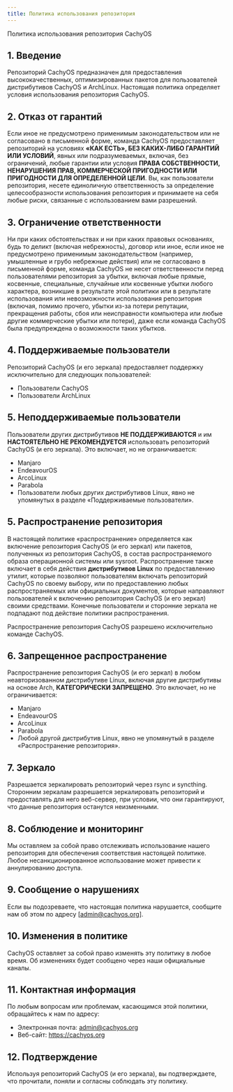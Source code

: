 ```yaml
---
title: Политика использования репозитория
---
```


Политика использования репозитория CachyOS

## 1. Введение

Репозиторий CachyOS предназначен для предоставления высококачественных, оптимизированных пакетов для пользователей дистрибутивов CachyOS и ArchLinux. Настоящая политика определяет условия использования репозитория CachyOS.

## 2. Отказ от гарантий

Если иное не предусмотрено применимым законодательством или не согласовано в письменной форме, команда CachyOS предоставляет репозиторий на условиях **«КАК ЕСТЬ», БЕЗ КАКИХ-ЛИБО ГАРАНТИЙ ИЛИ УСЛОВИЙ**, явных или подразумеваемых, включая, без ограничений, любые гарантии или условия **ПРАВА СОБСТВЕННОСТИ, НЕНАРУШЕНИЯ ПРАВ, КОММЕРЧЕСКОЙ ПРИГОДНОСТИ ИЛИ ПРИГОДНОСТИ ДЛЯ ОПРЕДЕЛЕННОЙ ЦЕЛИ**. Вы, как пользователи репозитория, несете единоличную ответственность за определение целесообразности использования репозитория и принимаете на себя любые риски, связанные с использованием вами разрешений.

## 3. Ограничение ответственности

Ни при каких обстоятельствах и ни при каких правовых основаниях, будь то деликт (включая небрежность), договор или иное, если иное не предусмотрено применимым законодательством (например, умышленные и грубо небрежные действия) или не согласовано в письменной форме, команда CachyOS не несет ответственности перед пользователями репозитория за убытки, включая любые прямые, косвенные, специальные, случайные или косвенные убытки любого характера, возникшие в результате этой политики или в результате использования или невозможности использования репозитория (включая, помимо прочего, убытки из-за потери репутации, прекращения работы, сбоя или неисправности компьютера или любые другие коммерческие убытки или потери), даже если команда CachyOS была предупреждена о возможности таких убытков.

## 4. Поддерживаемые пользователи

Репозиторий CachyOS (и его зеркала) предоставляет поддержку исключительно для следующих пользователей:

- Пользователи CachyOS
- Пользователи ArchLinux

## 5. Неподдерживаемые пользователи

Пользователи других дистрибутивов **НЕ ПОДДЕРЖИВАЮТСЯ** и им **НАСТОЯТЕЛЬНО НЕ РЕКОМЕНДУЕТСЯ** использовать репозиторий CachyOS (и его зеркала). Это включает, но не ограничивается:

- Manjaro
- EndeavourOS
- ArcoLinux
- Parabola
- Пользователи любых других дистрибутивов Linux, явно не упомянутых в разделе «Поддерживаемые пользователи».

## 5. Распространение репозитория

В настоящей политике «распространение» определяется как включение репозитория CachyOS (и его зеркал) или пакетов, полученных из репозитория CachyOS, в состав распространяемого образа операционной системы или sysroot. Распространение также включает в себя действия **дистрибутивов Linux** по предоставлению утилит, которые позволяют пользователям включать репозиторий CachyOS по своему выбору, или по предоставлению любых распространяемых или официальных документов, которые направляют пользователей к включению репозитория CachyOS (и его зеркал) своими средствами. Конечные пользователи и сторонние зеркала не подпадают под действие политики распространения.

Распространение репозитория CachyOS разрешено исключительно команде CachyOS.

## 6. Запрещенное распространение

Распространение репозитория CachyOS (и его зеркал) в любом неавторизованном дистрибутиве Linux, включая другие дистрибутивы на основе Arch, **КАТЕГОРИЧЕСКИ ЗАПРЕЩЕНО**. Это включает, но не ограничивается:

- Manjaro
- EndeavourOS
- ArcoLinux
- Parabola
- Любой другой дистрибутив Linux, явно не упомянутый в разделе «Распространение репозитория».

## 7. Зеркало

Разрешается зеркалировать репозиторий через rsync и syncthing. Сторонним зеркалам разрешается зеркалировать репозиторий и предоставлять для него веб-сервер, при условии, что они гарантируют, что данные репозитория останутся неизменными.

## 8. Соблюдение и мониторинг

Мы оставляем за собой право отслеживать использование нашего репозитория для обеспечения соответствия настоящей политике. Любое несанкционированное использование может привести к аннулированию доступа.

## 9. Сообщение о нарушениях

Если вы подозреваете, что настоящая политика нарушается, сообщите нам об этом по адресу [admin@cachyos.org].

## 10. Изменения в политике

CachyOS оставляет за собой право изменять эту политику в любое время. Об изменениях будет сообщено через наши официальные каналы.

## 11. Контактная информация

По любым вопросам или проблемам, касающимся этой политики, обращайтесь к нам по адресу:

- Электронная почта: admin@cachyos.org
- Веб-сайт: https://cachyos.org

## 12. Подтверждение

Используя репозиторий CachyOS (и его зеркала), вы подтверждаете, что прочитали, поняли и согласны соблюдать эту политику.
